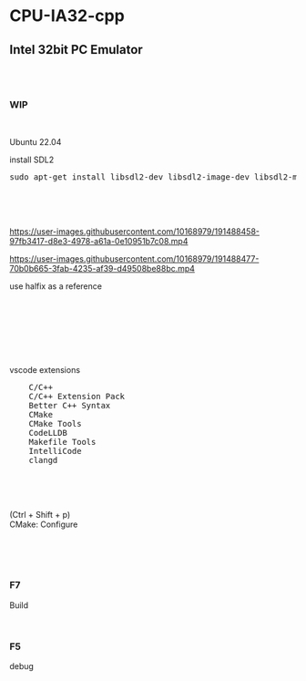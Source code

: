 # CPU-IA32-cpp

## Intel 32bit PC Emulator


<br><br>

### WIP

<br>

Ubuntu 22.04

install SDL2

<pre>
sudo apt-get install libsdl2-dev libsdl2-image-dev libsdl2-mixer-dev libsdl2-net-dev libsdl2-ttf-dev
</pre>

<br><br><br>


https://user-images.githubusercontent.com/10168979/191488458-97fb3417-d8e3-4978-a61a-0e10951b7c08.mp4



https://user-images.githubusercontent.com/10168979/191488477-70b0b665-3fab-4235-af39-d49508be88bc.mp4




use halfix as a reference



<br><br><br><br><br><br>

vscode extensions

<pre>
    C/C++
    C/C++ Extension Pack
    Better C++ Syntax
    CMake
    CMake Tools
    CodeLLDB
    Makefile Tools
    IntelliCode
    clangd
</pre>

<br><br><br>

(Ctrl + Shift + p)  
CMake: Configure

<br><br><br>

### F7

Build

<br>

### F5

debug

<br><br><br><br><br><br><br><br><br><br>
